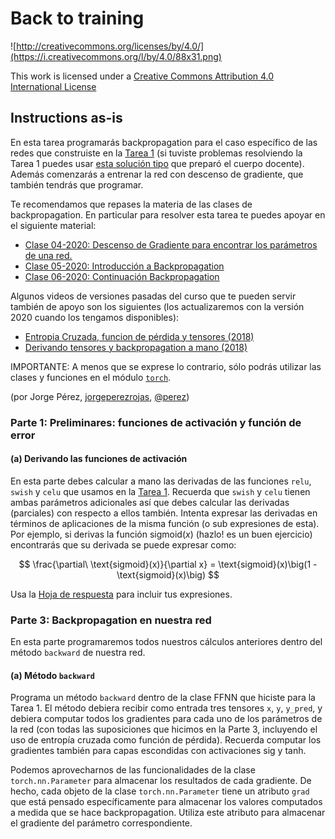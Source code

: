 # Back to training

![http://creativecommons.org/licenses/by/4.0/](https://i.creativecommons.org/l/by/4.0/88x31.png)

This work is licensed under a
[Creative Commons Attribution 4.0 International License](http://creativecommons.org/licenses/by/4.0/)

## Instructions as-is

En esta tarea programarás backpropagation para el caso específico de las redes que construiste en la
[Tarea 1](https://colab.research.google.com/drive/1aeuSRjj_kQ_uFEBSJ9bRuyr4G4MY4FAi) (si tuviste
problemas resolviendo la Tarea 1 puedes usar
[esta solución tipo](https://colab.research.google.com/drive/1whxzPx0jBRu2v1GD-s_VhhYS-w3Tlu9E) que
preparó el cuerpo docente).
Además comenzarás a entrenar la red con descenso de gradiente, que también tendrás que programar.

Te recomendamos que repases la materia de las clases de backpropagation. En particular para resolver
esta tarea te puedes apoyar en el siguiente material:

* [Clase 04-2020: Descenso de Gradiente para encontrar los parámetros de una red.](https://www.youtube.com/watch?v=G4dnRSSC6Kw)
* [Clase 05-2020: Introducción a Backpropagation](https://www.youtube.com/watch?v=1EUAoM1EhM0)
* [Clase 06-2020: Continuación Backpropagation](https://www.youtube.com/watch?v=Gp2rY7LvTyQ)

Algunos videos de versiones pasadas del curso que te pueden servir también de apoyo son los
siguientes (los actualizaremos con la versión 2020 cuando los tengamos disponibles):

* [Entropia Cruzada, funcion de pérdida y tensores (2018)](https://www.youtube.com/watch?v=lnYAVf1UkU8)
* [Derivando tensores y backpropagation a mano (2018)](https://www.youtube.com/watch?v=atQHDde309k)

IMPORTANTE: A menos que se exprese lo contrario, sólo podrás utilizar las clases y funciones en el
módulo [`torch`](https://pytorch.org/docs/stable/torch.html).

(por Jorge Pérez, [jorgeperezrojas](https://github.com/jorgeperezrojas),
[@perez](https://twitter.com/perez))

### Parte 1: Preliminares: funciones de activación y función de error

#### (a) Derivando las funciones de activación

En esta parte debes calcular a mano las derivadas de las funciones `relu`, `swish` y `celu` que usamos en la [Tarea 1](https://colab.research.google.com/drive/1aeuSRjj_kQ_uFEBSJ9bRuyr4G4MY4FAi). Recuerda que `swish` y `celu` tienen ambas parámetros adicionales así que debes calcular las derivadas (parciales) con respecto a ellos también. Intenta expresar las derivadas en términos de aplicaciones de la misma función (o sub expresiones de esta). Por ejemplo, si derivas la función $\mathrm{sigmoid}(x)$ (hazlo! es un buen ejercicio) encontrarás que su derivada se puede expresar como:

$$
  \frac{\partial\ \text{sigmoid}(x)}{\partial x} = \text{sigmoid}(x)\big(1 - \text{sigmoid}(x)\big)
$$

Usa la
[Hoja de respuesta](https://colab.research.google.com/drive/1a44G8JIfuaAXmare28dCDT1gvUV1CuDP) para incluir tus expresiones.

### Parte 3: Backpropagation en nuestra red

En esta parte programaremos todos nuestros cálculos anteriores dentro del método `backward` de
nuestra red.

#### (a) Método `backward`

Programa un método `backward` dentro de la clase FFNN que hiciste para la Tarea 1.
El método debiera recibir como entrada tres tensores `x`, `y`, `y_pred`, y debiera computar todos
los gradientes para cada uno de los parámetros de la red (con todas las suposiciones que hicimos en
la Parte 3, incluyendo el uso de entropía cruzada como función de pérdida).
Recuerda computar los gradientes también para capas escondidas con activaciones $\mathrm{sig}$ y $\mathrm{tanh}$.

Podemos aprovecharnos de las funcionalidades de la clase `torch.nn.Parameter` para almacenar los 
resultados de cada gradiente.
De hecho, cada objeto de la clase `torch.nn.Parameter` tiene un atributo `grad` que está pensado
específicamente para almacenar los valores computados a medida que se hace backpropagation.
Utiliza este atributo para almacenar el gradiente del parámetro correspondiente.
